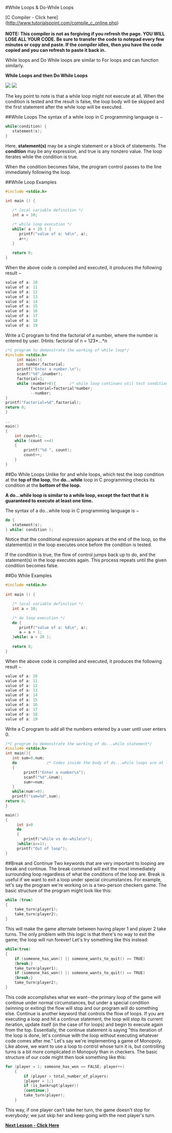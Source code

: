 #While Loops & Do-While Loops

[C Compiler - Click here] (http://www.tutorialspoint.com/compile_c_online.php)<br><br>
__NOTE: This compiler is not as forgiving if you refresh the page. YOU WILL LOSE ALL YOUR CODE. Be sure to transfer the code to notepad every few minutes or copy and paste. If the compiler idles, then you have the code copied and you can refresh to paste it back in.__

While loops and Do While loops are similar to For loops and can function similarly.

__While Loops and then Do While Loops__

<img src = "http://www.tutorialspoint.com/cprogramming/images/cpp_while_loop.jpg">
<img src = "http://www.tutorialspoint.com/cprogramming/images/cpp_do_while_loop.jpg">

The key point to note is that a while loop might not execute at all. When the condition is tested and the result is false, the loop body will be skipped and the first statement after the while loop will be executed.


##While Loops
The syntax of a while loop in C programming language is −
```c
while(condition) {
   statement(s);
}
```

Here, __statement(s)__ may be a single statement or a block of statements. The __condition__ may be any expression, and true is any nonzero value. The loop iterates while the condition is true.

When the condition becomes false, the program control passes to the line immediately following the loop.

##While Loop Examples
```c
#include <stdio.h>
 
int main () {

   /* local variable definition */
   int a = 10;

   /* while loop execution */
   while( a < 20 ) {
      printf("value of a: %d\n", a);
      a++;
   }
 
   return 0;
}
```
When the above code is compiled and executed, it produces the following result −

```c
value of a: 10
value of a: 11
value of a: 12
value of a: 13
value of a: 14
value of a: 15
value of a: 16
value of a: 17
value of a: 18
value of a: 19
```


Write a C program to find the factorial of a number, where the number is entered by user. (Hints: factorial of n = 1*2*3*...*n

```c
/*C program to demonstrate the working of while loop*/
#include <stdio.h>
     int main(){
     int number,factorial;
     printf("Enter a number.\n");
     scanf("%d",&number);
     factorial=1;
     while (number>0){      /* while loop continues util test condition number>0 is true */
           factorial=factorial*number;
           --number;
}
printf("Factorial=%d",factorial);
return 0;
}
```

```c
..
main()
{
    int count=1;
    while (count <=4)
    {
        printf("%d ", count);
        count++;
    }
}
```
##Do While Loops
Unlike for and while loops, which test the loop condition at the __top of the loop__, the __do...while__ loop in C programming checks its condition at the __bottom of the loop.__

__A do...while loop is similar to a while loop, except the fact that it is guaranteed to execute at least one time.__

The syntax of a do...while loop in C programming language is −
```c
do {
   statement(s);
} while( condition );
```
Notice that the conditional expression appears at the end of the loop, so the statement(s) in the loop executes once before the condition is tested.

If the condition is true, the flow of control jumps back up to do, and the statement(s) in the loop executes again. This process repeats until the given condition becomes false.

##Do While Examples
```c
#include <stdio.h>
 
int main () {

   /* local variable definition */
   int a = 10;

   /* do loop execution */
   do {
      printf("value of a: %d\n", a);
      a = a + 1;
   }while( a < 20 );
 
   return 0;
}
```
When the above code is compiled and executed, it produces the following result −
```c
value of a: 10
value of a: 11
value of a: 12
value of a: 13
value of a: 14
value of a: 15
value of a: 16
value of a: 17
value of a: 18
value of a: 19
```

Write a C program to add all the numbers entered by a user until user enters 0.

```c
/*C program to demonstrate the working of do...while statement*/
#include <stdio.h>
int main(){
   int sum=0,num;
   do             /* Codes inside the body of do...while loops are at least executed once. */
   {                                    
        printf("Enter a number\n");
        scanf("%d",&num);
        sum+=num;      
   }
   while(num!=0);
   printf("sum=%d",sum);
return 0;
}
```

```c
main()
{
     int i=0
     do
     {
        printf("while vs do-while\n");
     }while(i==1);
     printf("Out of loop");
}
```
##Break and Continue
Two keywords that are very important to looping are break and continue. The break command will exit the most immediately surrounding loop regardless of what the conditions of the loop are. Break is useful if we want to exit a loop under special circumstances. For example, let's say the program we're working on is a two-person checkers game. The basic structure of the program might look like this:
```c
while (true) 
{
    take_turn(player1);
    take_turn(player2);
}
```
This will make the game alternate between having player 1 and player 2 take turns. The only problem with this logic is that there's no way to exit the game; the loop will run forever! Let's try something like this instead:
```c
while(true)
{
    if (someone_has_won() || someone_wants_to_quit() == TRUE)
    {break;}
    take_turn(player1);
    if (someone_has_won() || someone_wants_to_quit() == TRUE)
    {break;}
    take_turn(player2);
}
```
This code accomplishes what we want--the primary loop of the game will continue under normal circumstances, but under a special condition (winning or exiting) the flow will stop and our program will do something else.
Continue is another keyword that controls the flow of loops. If you are executing a loop and hit a continue statement, the loop will stop its current iteration, update itself (in the case of for loops) and begin to execute again from the top. Essentially, the continue statement is saying "this iteration of the loop is done, let's continue with the loop without executing whatever code comes after me." Let's say we're implementing a game of Monopoly. Like above, we want to use a loop to control whose turn it is, but controlling turns is a bit more complicated in Monopoly than in checkers. The basic structure of our code might then look something like this:
```c
for (player = 1; someone_has_won == FALSE; player++)
    {
        if (player > total_number_of_players)
        {player = 1;}
        if (is_bankrupt(player))
        {continue;}
        take_turn(player);
    }
```
This way, if one player can't take her turn, the game doesn't stop for everybody; we just skip her and keep going with the next player's turn. 

__[Next Lesson - Click Here](https://github.com/burnabysouthprogramming/Lessons/blob/master/Lesson-8/8c.%20Gullible%20Project.md)__
